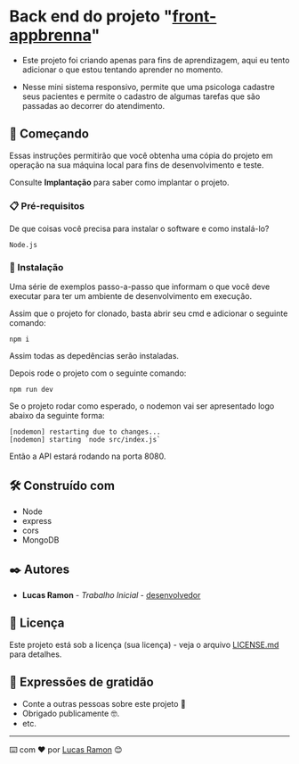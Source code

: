 # Back end do projeto "[front-appbrenna](https://github.com/lucaasramon/ProjetoReact)"

- Este projeto foi criando apenas para fins de aprendizagem, aqui eu tento adicionar o que estou tentando aprender no momento. 

- Nesse mini sistema responsivo, permite que uma psicologa cadastre seus pacientes e permite o cadastro de algumas tarefas que são passadas
ao decorrer do atendimento.

## 🚀 Começando

Essas instruções permitirão que você obtenha uma cópia do projeto em operação na sua máquina local para fins de desenvolvimento e teste.

Consulte **Implantação** para saber como implantar o projeto.

### 📋 Pré-requisitos

De que coisas você precisa para instalar o software e como instalá-lo?

```
Node.js
```

### 🔧 Instalação

Uma série de exemplos passo-a-passo que informam o que você deve executar para ter um ambiente de desenvolvimento em execução.

Assim que o projeto for clonado, basta abrir seu cmd e adicionar o seguinte comando:

```
npm i
```
Assim todas as depedências serão instaladas.

Depois rode o projeto com o seguinte comando:

```
npm run dev
```

Se o projeto rodar como esperado, o nodemon vai ser apresentado logo abaixo da seguinte forma:

```
[nodemon] restarting due to changes...
[nodemon] starting `node src/index.js`
```

Então a API estará rodando na porta 8080.


## 🛠️ Construído com

* Node
* express
* cors
* MongoDB
 

## ✒️ Autores


* **Lucas Ramon** - *Trabalho Inicial* - [desenvolvedor](https://github.com/lucaasramon)


## 📄 Licença

Este projeto está sob a licença (sua licença) - veja o arquivo [LICENSE.md](https://github.com/usuario/projeto/licenca) para detalhes.

## 🎁 Expressões de gratidão

* Conte a outras pessoas sobre este projeto 📢
* Obrigado publicamente 🤓.
* etc.


---
⌨️ com ❤️ por [Lucas Ramon](https://gist.github.com/lucaasramon) 😊
